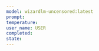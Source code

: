 ```yaml
---
model: wizardlm-uncensored:latest
prompt: 
temperature: 
user_name: USER
completed: 
state:
---
```

